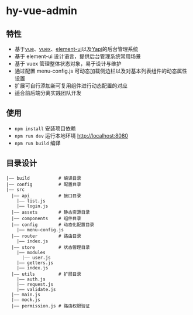 # hy-vue-admin
## 特性

- 基于[vue](https://github.com/vuejs/vue)、[vuex](https://github.com/vuejs/vuex)、[element-ui](https://github.com/ElemeFE/element)以及[Yapi](https://yapi.ymfe.org/)的后台管理系统
- 基于 element-ui 设计语言，提供后台管理系统常用场景
- 基于 vuex 管理整体状态对象，易于设计与维护
- 通过配置 menu-config.js 可动态加载侧边栏以及对基本列表组件的动态属性设置
- 扩展可自行添加新可复用组件进行动态配置的对应
- 适合前后端分离实践团队开发

## 使用

- `npm install`  安装项目依赖
- `npm run dev`  运行本地环境 <http://localhost:8080>
- `npm run build` 编译

## 目录设计
```
|—— build           # 编译目录
|—— config          # 配置目录
|—— src
  |—— api           # 接口目录
    |—— list.js
    |—— login.js
  |—— assets        # 静态资源目录
  |—— components    # 组件目录
  |—— config        # 动态化配置目录
    |—— menu-config.js
  |—— router        # 路由目录
    |—— index.js
  |—— store         # 状态管理目录
    |—— modules
      |—— user.js
    |—— getters.js
    |—— index.js
  |—— utils         # 扩展目录
    |—— auth.js
    |—— request.js
    |—— validate.js
  |—— main.js
  |—— mock.js
  |—— permission.js # 路由权限验证
```